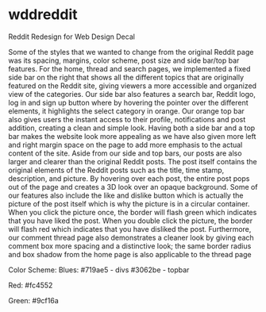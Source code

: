 # wddreddit
Reddit Redesign for Web Design Decal

Some of the styles that we wanted to change from the original Reddit page was its spacing, margins, color scheme, post size and side bar/top bar features.  For the home, thread and search pages, we implemented a fixed side bar on the right that shows all the different topics that are originally featured on the Reddit site, giving viewers a more accessible and organized view of the categories.  Our side bar also features a search bar, Reddit logo, log in and sign up button where by hovering the pointer over the different elements, it highlights the select category in orange.  Our orange top bar also gives users the instant access to their profile, notifications and post addition, creating a clean and simple look.  Having both a side bar and a top bar makes the website look more appealing as we have also given more left and right margin space on the page to add more emphasis to the actual content of the site.  Aside from our side and top bars, our posts are also larger and clearer than the original Reddit posts.  The post itself contains the original elements of the Reddit posts such as the title, time stamp, description, and picture. By hovering over each post, the entire post pops out of the page and creates a 3D look over an opaque background.  Some of our features also include the like and dislike button which is actually the picture of the post itself which is why the picture is in a circular container.  When you click the picture once, the border will flash green which indicates that you have liked the post.  When you double click the picture, the  border will flash red which indicates that you have disliked the post. Furthermore, our comment thread page also demonstrates a cleaner look by giving each comment box more spacing and a distinctive look; the same border radius and box shadow from the home page is also applicable to the thread page  

Color Scheme:
Blues:
\#719ae5 - divs
\#3062be - topbar

Red:
\#fc4552

Green:
\#9cf16a
